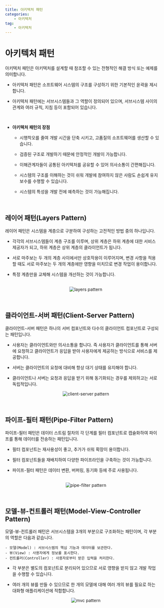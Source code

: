 ```yaml
---
title: 아키텍처 패턴
categories:
    - 아키텍처
tag:
    - 아키텍처
---
```


# 아키텍처 패턴

아키텍처 패턴은 아키텍처를 설계할 때 참조할 수 있는 전형적인 해결 방식 또는 예제를 의미합니다.

-   아키텍처 패턴은 소프트웨어 시스템의 구조를 구성하기 위한 기본적인 윤곽을 제시합니다.
  
-   아키텍처 패턴에는 서브시스템들과 그 역할이 정의되어 있으며, 서브시스템 사이의 관계와 여러 규칙, 지침 등이 포함되어 있습니다.
     
<br>

*   **아키텍처 패턴의 장점**
  
    -   시행착오를 줄여 개발 시간을 단축 시키고, 고품질의 소프트웨어를 생산할 수 있습니다.
  
    -   검증된 구조로 개발하기 때문에 안정적인 개발이 가능합니다.
  
    -   이해관계자들이 공통된 아키텍처를 공유할 수 있어 의사소통이 간편해집니다.
  
    -   시스템의 구조를 이해하는 것이 쉬워 개발에 참여하지 않은 사람도 손쉽게 유지보수를 수행할 수 있습니다.
  
    -   시스템의 특성을 개발 전에 예측하는 것이 가능해집니다.
  
<br/>

## 레이어 패턴(Layers Pattern)

레이어 패턴은 시스템을 계층으로 구분하여 구성하는 고전적인 방법 중의 하나입니다.

-   각각의 서브시스템들이 계층 구조를 이루며, 상위 계층은 하위 계층에 대한 서비스 제공자가 되고, 하위 계층은 상위 계층의 클라이언트가 됩니다.
  
-   서로 마주보는 두 개의 계층 사이에서만 상호작용이 이루어지며, 변경 사항을 적용할 때도 서로 마주보는 두 개의 계층에만 영향을 미치므로 변경 작업이 용이합니다.
  
-   특정 계층만을 교체해 시스템을 개선하는 것이 가능합니다.  
    <br/><center>

    ![layers pattern](https://media.vlpt.us/images/taeha7b/post/9a8d2d18-1ffb-4da0-b19f-88774e1533c9/layerd.png) 

<br/>

## 클라이언트-서버 패턴(Client-Server Pattern)

클라이언트-서버 패턴은 하나의 서버 컴포넌트와 다수의 클라이언트 컴포넌트로 구성되는 패턴입니다.

-   사용자는 클라이언트와만 의사소통을 합니다. 즉 사용자가 클라이언트를 통해 서버에 요청하고 클라이언트가 응답을 받아 사용자에게 제공하는 방식으로 서비스를 제공합니다.
  
-   서버는 클라이언트의 요청에 대비해 항상 대기 상태를 유지해야 합니다.
  
-   클라이언트나 서버는 요청과 응답을 받기 위해 동기화되는 경우를 제외하고는 서로 독립적입니다.
    <br/><center>
    
    ![client-server pattern](https://mingrammer.com/images/2017-09-10-client-server-pattern.png)

<br/>

## 파이프-필터 패턴(Pipe-Filter Pattern)

파이프-필터 패턴은 데이터 스트림 절차의 각 단계를 필터 컴포넌트로 캡슐화하여 파이프를 통해 데이터를 전송하는 패턴입니다.

-   필터 컴포넌트는 재사용성이 좋고, 추가가 쉬워 확장이 용이합니다.
  
-   필터 컴포넌트들을 재배치하여 다양한 파이프라인을 구축하는 것이 가능합니다.

-   파이프-필터 패턴은 데이터 변환, 버퍼링, 동기화 등에 주로 사용됩니다.  
    <br/><center>

    ![pipe-filter pattern](https://mingrammer.com/images/2017-09-10-pipe-filter-pattern.png)

  
<br>


## 모델-뷰-컨트롤러 패턴(Model-View-Controller Pattern)

모델-뷰-컨트롤러 패턴은 서브시스템을 3개의 부분으로 구조화하는 패턴이며, 각 부분의 역할은 다음과 같습니다.

```
- 모델(Model) : 서브시스템의 핵심 기능과 데이터를 보관한다.
- 뷰(View) : 사용자에게 정보를 표시한다.
- 컨트롤러(Controller) : 사용자로부터 받은 입력을 처리한다.
```

-   각 부분은 별도의 컴포넌트로 분리되어 있으므로 서로 영향을 받지 않고 개발 작업을 수행할 수 있습니다.
  
-   여러 개의 뷰를 만들 수 있으므로 한 개의 모델에 대해 여러 개의 뷰를 필요로 하는 대화형 애플리케이션에 적합합니다.
    <br/><center>

    ![mvc pattern](https://mingrammer.com/images/2017-09-10-model-view-controller-pattern.png)
